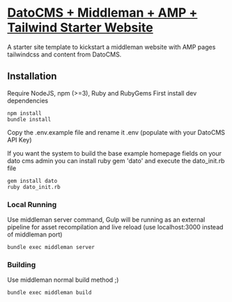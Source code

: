 # [DatoCMS + Middleman + AMP + Tailwind Starter Website](https://dmat.needbrainz.com)

A starter site template to kickstart a middleman website with AMP pages tailwindcss and content from DatoCMS.

## Installation
Require NodeJS, npm (>=3), Ruby and RubyGems
First install dev dependencies
```
npm install
bundle install
```

Copy the .env.example file and rename it .env (populate with your DatoCMS API Key)

If you want the system to build the base example homepage fields on your dato cms admin you can install ruby gem 'dato' and execute the dato_init.rb file
```
gem install dato
ruby dato_init.rb
```

### Local Running
Use middleman server command, Gulp will be running as an external pipeline for asset recompilation and live reload (use localhost:3000 instead of middleman port)
```
bundle exec middleman server
```

### Building
Use middleman normal build method ;)
```
bundle exec middleman build
```
